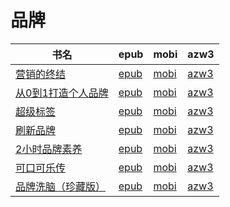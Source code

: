 # 品牌

| 书名 | epub | mobi | azw3 |
| --- | --- | --- | --- |
| [营销的终结](http://ct.dalanmei.com/f/31084289-577383728-c6758b) | [epub](http://ct.dalanmei.com/f/31084289-577383728-c6758b) | [mobi](http://ct.dalanmei.com/f/31084289-577374940-e9e2b3) | [azw3](http://ct.dalanmei.com/f/31084289-577384209-5e4462) |
| [从0到1打造个人品牌](http://ct.dalanmei.com/f/31084289-570270007-72c41b) | [epub](http://ct.dalanmei.com/f/31084289-570270007-72c41b) | [mobi](http://ct.dalanmei.com/f/31084289-570127643-64edc2) | [azw3](http://ct.dalanmei.com/f/31084289-571409700-f15677) |
| [超级标签](http://ct.dalanmei.com/f/31084289-572095055-04f5d3) | [epub](http://ct.dalanmei.com/f/31084289-572095055-04f5d3) | [mobi](http://ct.dalanmei.com/f/31084289-571726941-fc011d) | [azw3](http://ct.dalanmei.com/f/31084289-572114704-d21493) |
| [刷新品牌](http://ct.dalanmei.com/f/31084289-572113931-d3fe06) | [epub](http://ct.dalanmei.com/f/31084289-572113931-d3fe06) | [mobi](http://ct.dalanmei.com/f/31084289-571714973-287ec8) | [azw3](http://ct.dalanmei.com/f/31084289-572122506-33337f) |
| [2小时品牌素养](http://ct.dalanmei.com/f/31084289-571737083-12580d) | [epub](http://ct.dalanmei.com/f/31084289-571737083-12580d) | [mobi](http://ct.dalanmei.com/f/31084289-571581432-7eddb8) | [azw3](http://ct.dalanmei.com/f/31084289-571862203-2dd4a6) |
| [可口可乐传](http://ct.dalanmei.com/f/31084289-571780545-4143a2) | [epub](http://ct.dalanmei.com/f/31084289-571780545-4143a2) | [mobi](http://ct.dalanmei.com/f/31084289-571525646-00e8dc) | [azw3](http://ct.dalanmei.com/f/31084289-571880362-955740) |
| [品牌洗脑（珍藏版）](http://ct.dalanmei.com/f/31084289-571780953-473eb3) | [epub](http://ct.dalanmei.com/f/31084289-571780953-473eb3) | [mobi](http://ct.dalanmei.com/f/31084289-571526113-a50e6a) | [azw3](http://ct.dalanmei.com/f/31084289-571880721-04279b) |
